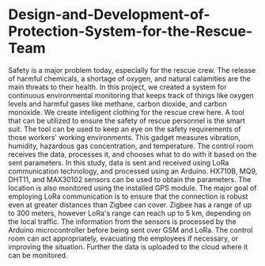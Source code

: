 # Design-and-Development-of-Protection-System-for-the-Rescue-Team

Safety is a major problem today, especially for the rescue crew. The release of harmful chemicals, a shortage of oxygen, and natural calamities are the main threats to their health. In this project, we created a system for continuous environmental monitoring that keeps track of things like oxygen levels and harmful gases like methane, carbon dioxide, and carbon monoxide. We create intelligent clothing for the rescue crew here. A tool that can be utilized to ensure the safety of rescue personnel is the smart suit. The tool can be used to keep an eye on the safety requirements of those workers' working environments. This gadget measures vibration, humidity, hazardous gas concentration, and temperature. The control room receives the data, processes it, and chooses what to do with it based on the sent parameters. In this study, data is sent and received using LoRa communication technology, and processed using an Arduino. HX710B, MQ9, DHT11, and MAX30102 sensors can be used to obtain the parameters. The location is also monitored using the installed GPS module. The major goal of employing LoRa communication is to ensure that the connection is robust even at greater distances than Zigbee can cover. Zigbee has a range of up to 300 meters, however LoRa's range can reach up to 5 km, depending on the local traffic. The information from the sensors is processed by the Arduino microcontroller before being sent over GSM and LoRa. The control room can act appropriately, evacuating the employees if necessary, or improving the situation. Further the data is uploaded to the cloud where it can be monitored.
